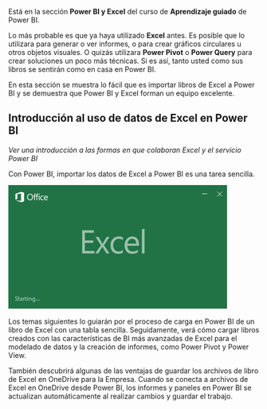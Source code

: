 Está en la sección **Power BI y Excel** del curso de **Aprendizaje guiado** de Power BI.

Lo más probable es que ya haya utilizado **Excel** antes. Es posible que lo utilizara para generar o ver informes, o para crear gráficos circulares u otros objetos visuales. O quizás utilizara **Power Pivot** o **Power Query** para crear soluciones un poco más técnicas. Si es así, tanto usted como sus libros se sentirán como en casa en Power BI.

En esta sección se muestra lo fácil que es importar libros de Excel a Power BI y se demuestra que Power BI y Excel forman un equipo excelente.

## <a name="introduction-to-using-excel-data-in-power-bi"></a>Introducción al uso de datos de Excel en Power BI
*Ver una introducción a las formas en que colaboran Excel y el servicio Power BI*

Con Power BI, importar los datos de Excel a Power BI es una tarea sencilla.

![](media/5-1-intro-excel-data/5-1_1.png)

Los temas siguientes lo guiarán por el proceso de carga en Power BI de un libro de Excel con una tabla sencilla. Seguidamente, verá cómo cargar libros creados con las características de BI más avanzadas de Excel para el modelado de datos y la creación de informes, como Power Pivot y Power View.

También descubrirá algunas de las ventajas de guardar los archivos de libro de Excel en OneDrive para la Empresa. Cuando se conecta a archivos de Excel en OneDrive desde Power BI, los informes y paneles en Power BI se actualizan automáticamente al realizar cambios y guardar el trabajo.

